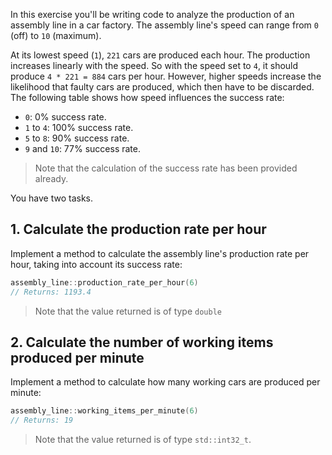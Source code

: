 In this exercise you'll be writing code to analyze the production of an assembly line in a car factory. The assembly line's speed can range from `0` (off) to `10` (maximum).

At its lowest speed (`1`), `221` cars are produced each hour. The production increases linearly with the speed. So with the speed set to `4`, it should produce `4 * 221 = 884` cars per hour. However, higher speeds increase the likelihood that faulty cars are produced, which then have to be discarded. The following table shows how speed influences the success rate:

- `0`: 0% success rate.
- `1` to `4`: 100% success rate.
- `5` to `8`: 90% success rate.
- `9` and `10`: 77% success rate.

> Note that the calculation of the success rate has been provided already.

You have two tasks.

## 1. Calculate the production rate per hour

Implement a method to calculate the assembly line's production rate per hour, taking into account its success rate:

```cpp
assembly_line::production_rate_per_hour(6)
// Returns: 1193.4
```

> Note that the value returned is of type `double`

## 2. Calculate the number of working items produced per minute

Implement a method to calculate how many working cars are produced per minute:

```cpp
assembly_line::working_items_per_minute(6)
// Returns: 19
```

> Note that the value returned is of type `std::int32_t`.
